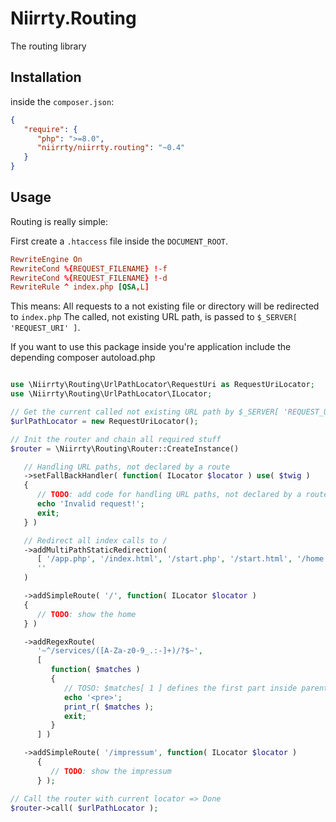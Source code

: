 # Niirrty.Routing

The routing library

## Installation

inside the `composer.json`:

```json
{
   "require": {
      "php": ">=8.0",
      "niirrty/niirrty.routing": "~0.4"
   }
}
```

## Usage

Routing is really simple:

First create a `.htaccess` file inside the `DOCUMENT_ROOT`.
 
```conf
RewriteEngine On
RewriteCond %{REQUEST_FILENAME} !-f
RewriteCond %{REQUEST_FILENAME} !-d
RewriteRule ^ index.php [QSA,L]
```

This means: All requests to a not existing file or directory will be redirected to `index.php`
The called, not existing URL path, is passed to `$_SERVER[ 'REQUEST_URI' ]`.
 
If you want to use this package inside you're application include the depending
composer autoload.php

```php

use \Niirrty\Routing\UrlPathLocator\RequestUri as RequestUriLocator;
use \Niirrty\Routing\UrlPathLocator\ILocator;

// Get the current called not existing URL path by $_SERVER[ 'REQUEST_URI' ]
$urlPathLocator = new RequestUriLocator();

// Init the router and chain all required stuff
$router = \Niirrty\Routing\Router::CreateInstance()

   // Handling URL paths, not declared by a route
   ->setFallBackHandler( function( ILocator $locator ) use( $twig )
   {
      // TODO: add code for handling URL paths, not declared by a route
      echo 'Invalid request!';
      exit;
   } )

   // Redirect all index calls to /
   ->addMultiPathStaticRedirection(
      [ '/app.php', '/index.html', '/start.php', '/start.html', '/home.php', '/start.html' ],
      ''
   )

   ->addSimpleRoute( '/', function( ILocator $locator )
   {
      // TODO: show the home
   } )

   ->addRegexRoute(
      '~^/services/([A-Za-z0-9_.:-]+)/?$~',
      [
         function( $matches )
         {
            // TOSO: $matches[ 1 ] defines the first part inside parenthesises, and so on
            echo '<pre>';
            print_r( $matches );
            exit;
         }
      ] )

   ->addSimpleRoute( '/impressum', function( ILocator $locator )
      {
         // TODO: show the impressum
      } );

// Call the router with current locator => Done
$router->call( $urlPathLocator );
```
